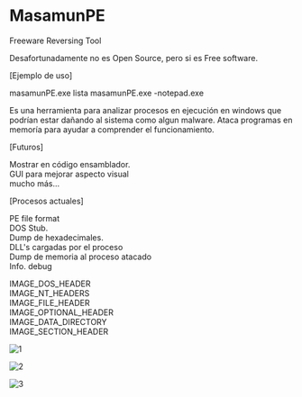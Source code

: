 # MasamunPE
Freeware Reversing Tool

Desafortunadamente no es Open Source, pero si es Free software.<br>

[Ejemplo de uso]

masamunPE.exe lista
masamunPE.exe -notepad.exe

Es una herramienta para analizar procesos en ejecución en windows que podrían estar dañando al sistema como algun malware.
Ataca programas en memoría para ayudar a comprender el funcionamiento.

[Futuros]

Mostrar en código ensamblador.<br>
GUI para mejorar aspecto visual<br>
mucho más...<br>

[Procesos actuales]<br>

PE file format<br>
DOS Stub.<br>
Dump de hexadecimales.<br>
DLL's cargadas por el proceso<br>
Dump de memoria al proceso atacado<br>
Info. debug<br>

IMAGE_DOS_HEADER<br>
IMAGE_NT_HEADERS<br>
IMAGE_FILE_HEADER<br>
IMAGE_OPTIONAL_HEADER<br>
IMAGE_DATA_DIRECTORY<br>
IMAGE_SECTION_HEADER<br>


![1](https://user-images.githubusercontent.com/50802374/150623748-5efc4b8b-80cf-4f21-ad3d-d83c1c2cd786.png)

![2](https://user-images.githubusercontent.com/50802374/150623753-a5e8540c-d853-422a-97eb-2520f886a632.png)

![3](https://user-images.githubusercontent.com/50802374/150623759-5809c490-3673-4d0b-9084-d110e0ab9cee.png)

